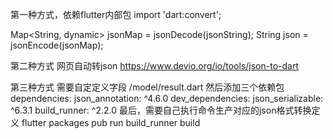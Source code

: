 第一种方式，依赖flutter内部包
  import 'dart:convert';
  
  Map<String, dynamic> jsonMap = jsonDecode(jsonString);
  String json = jsonEncode(jsonMap);

第二种方式
  网页自动转json https://www.devio.org/io/tools/json-to-dart

第三种方式
  需要自定定义字段 /model/result.dart
  然后添加三个依赖包
  dependencies:
    json_annotation: ^4.6.0
  dev_dependencies:
    json_serializable: ^6.3.1
    build_runner: ^2.2.0
  最后，需要自己执行命令生产对应的json格式转换定义
    flutter packages pub run build_runner build